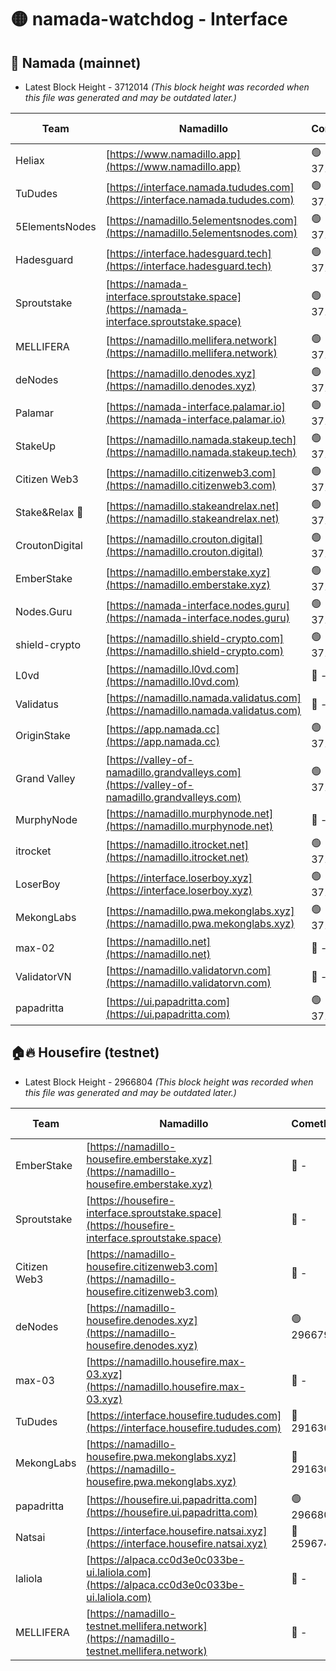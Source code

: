 # 🟡 namada-watchdog - Interface

## 🚀 Namada (mainnet)
- Latest Block Height - 3712014 *(This block height was recorded when this file was generated and may be outdated later.)*

| Team | Namadillo | CometBFT | Indexer | MASP Indexer |
|-|-|-|-|-|
| Heliax | [https://www.namadillo.app](https://www.namadillo.app) | 🟢 3711995 | 🟢 3711995 | 🟢 3711995 |
| TuDudes | [https://interface.namada.tududes.com](https://interface.namada.tududes.com) | 🟢 3711995 | 🟢 3711995 | 🟢 3711995 |
| 5ElementsNodes | [https://namadillo.5elementsnodes.com](https://namadillo.5elementsnodes.com) | 🟢 3711996 | 🟢 3711995 | 🟢 3711995 |
| Hadesguard | [https://interface.hadesguard.tech](https://interface.hadesguard.tech) | 🟢 3711996 | 🟢 3711996 | 🟢 3711995 |
| Sproutstake | [https://namada-interface.sproutstake.space](https://namada-interface.sproutstake.space) | 🟢 3711996 | 🟢 3711996 | 🟢 3711997 |
| MELLIFERA | [https://namadillo.mellifera.network](https://namadillo.mellifera.network) | 🟢 3711997 | 🟢 3711997 | 🟢 3711997 |
| deNodes | [https://namadillo.denodes.xyz](https://namadillo.denodes.xyz) | 🟢 3711998 | 🟢 3711998 | 🟢 3711998 |
| Palamar | [https://namada-interface.palamar.io](https://namada-interface.palamar.io) | 🟢 3711998 | 🟢 3711998 | 🟢 3711998 |
| StakeUp | [https://namadillo.namada.stakeup.tech](https://namadillo.namada.stakeup.tech) | 🟢 3711999 | 🟢 3711999 | 🟢 3711999 |
| Citizen Web3 | [https://namadillo.citizenweb3.com](https://namadillo.citizenweb3.com) | 🟢 3711999 | 🟢 3711999 | 🟢 3711999 |
| Stake&Relax 🦥 | [https://namadillo.stakeandrelax.net](https://namadillo.stakeandrelax.net) | 🟢 3712000 | 🟢 3712000 | 🟢 3712000 |
| CroutonDigital | [https://namadillo.crouton.digital](https://namadillo.crouton.digital) | 🟢 3712000 | 🟢 3712000 | 🟢 3712000 |
| EmberStake | [https://namadillo.emberstake.xyz](https://namadillo.emberstake.xyz) | 🟢 3712001 | 🟢 3712000 | 🟢 3712000 |
| Nodes.Guru | [https://namada-interface.nodes.guru](https://namada-interface.nodes.guru) | 🟢 3712001 | 🟢 3712001 | 🟢 3712000 |
| shield-crypto | [https://namadillo.shield-crypto.com](https://namadillo.shield-crypto.com) | 🟢 3712002 | 🟢 3712001 | 🟢 3712002 |
| L0vd | [https://namadillo.l0vd.com](https://namadillo.l0vd.com) | 🔴 - | 🔴 - | 🔴 - |
| Validatus | [https://namadillo.namada.validatus.com](https://namadillo.namada.validatus.com) | 🔴 - | 🔴 - | 🔴 - |
| OriginStake | [https://app.namada.cc](https://app.namada.cc) | 🟢 3712006 | 🟢 3712006 | 🟢 3712005 |
| Grand Valley | [https://valley-of-namadillo.grandvalleys.com](https://valley-of-namadillo.grandvalleys.com) | 🟢 3712007 | 🟢 3712007 | 🟢 3712007 |
| MurphyNode | [https://namadillo.murphynode.net](https://namadillo.murphynode.net) | 🔴 - | 🔴 - | 🔴 - |
| itrocket | [https://namadillo.itrocket.net](https://namadillo.itrocket.net) | 🟢 3712009 | 🟢 3712009 | 🟢 3712009 |
| LoserBoy | [https://interface.loserboy.xyz](https://interface.loserboy.xyz) | 🟢 3712010 | 🟢 3712010 | 🟢 3712010 |
| MekongLabs | [https://namadillo.pwa.mekonglabs.xyz](https://namadillo.pwa.mekonglabs.xyz) | 🟢 3712010 | 🟢 3712010 | 🟢 3712010 |
| max-02 | [https://namadillo.net](https://namadillo.net) | 🔴 - | 🔴 - | 🔴 - |
| ValidatorVN | [https://namadillo.validatorvn.com](https://namadillo.validatorvn.com) | 🔴 - | 🔴 - | 🔴 - |
| papadritta | [https://ui.papadritta.com](https://ui.papadritta.com) | 🟢 3712014 | 🟢 3712014 | 🟢 3712014 |

## 🏠🔥 Housefire (testnet)
- Latest Block Height - 2966804 *(This block height was recorded when this file was generated and may be outdated later.)*

| Team | Namadillo | CometBFT | Indexer | MASP Indexer |
|-|-|-|-|-|
| EmberStake | [https://namadillo-housefire.emberstake.xyz](https://namadillo-housefire.emberstake.xyz) | 🔴 - | 🔴 - | 🔴 - |
| Sproutstake | [https://housefire-interface.sproutstake.space](https://housefire-interface.sproutstake.space) | 🔴 - | 🔴 - | 🔴 - |
| Citizen Web3 | [https://namadillo-housefire.citizenweb3.com](https://namadillo-housefire.citizenweb3.com) | 🔴 - | 🔴 - | 🔴 - |
| deNodes | [https://namadillo-housefire.denodes.xyz](https://namadillo-housefire.denodes.xyz) | 🟢 2966795 | 🟢 2966795 | 🟢 2966795 |
| max-03 | [https://namadillo.housefire.max-03.xyz](https://namadillo.housefire.max-03.xyz) | 🔴 - | 🔴 - | 🔴 - |
| TuDudes | [https://interface.housefire.tududes.com](https://interface.housefire.tududes.com) | 🔴 2916306 | 🔴 2916306 | 🔴 2916306 |
| MekongLabs | [https://namadillo-housefire.pwa.mekonglabs.xyz](https://namadillo-housefire.pwa.mekonglabs.xyz) | 🔴 2916306 | 🔴 2916306 | 🔴 2916306 |
| papadritta | [https://housefire.ui.papadritta.com](https://housefire.ui.papadritta.com) | 🟢 2966804 | 🟢 2966804 | 🔴 - |
| Natsai | [https://interface.housefire.natsai.xyz](https://interface.housefire.natsai.xyz) | 🔴 2596741 | 🔴 2596741 | 🔴 2596741 |
| laliola | [https://alpaca.cc0d3e0c033be-ui.laliola.com](https://alpaca.cc0d3e0c033be-ui.laliola.com) | 🔴 - | 🔴 - | 🔴 - |
| MELLIFERA | [https://namadillo-testnet.mellifera.network](https://namadillo-testnet.mellifera.network) | 🔴 - | 🔴 2778001 | 🔴 2607259 |

